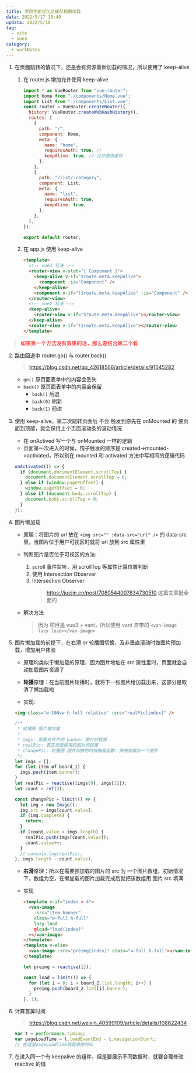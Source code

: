 ```yaml
---
title: 项目性能优化之缓存和懒加载
data: 2022/5/17 10:49
updata: 2022/5/18
tag:
  - vite
  - vue3
category:
  - workNotes
---
```


1. 在页面跳转的情况下，还是会有资源重新加载的情况，所以使用了 keep-alive

   1. 在 router.js 增加允许使用 keep-alive

      ```js
      import * as VueRouter from "vue-router";
      import Home from "./components/Home.vue";
      import List from "./components/List.vue";
      const router = VueRouter.createRouter({
        history: VueRouter.createWebHashHistory(),
        routes: [
          {
            path: "/",
            component: Home,
            meta: {
              name: "home",
              requiresAuth: true, //
              keepAlive: true, // 允许使用缓存
            },
          },
          {
            path: "/list/:category",
            component: List,
            meta: {
              name: "list",
              requiresAuth: true,
              keepAlive: true,
            },
          },
        ],
      });

      export default router;
      ```

   2. 在 app.js 使用 keep-alive

      ```html
      <template>
        <!-- vue3 写法 -->
        <router-view v-slot="{ Component }">
          <keep-alive v-if="$route.meta.keepAlive">
            <component :is="Component" />
          </keep-alive>
          <component v-if="!$route.meta.keepAlive" :is="Component" />
        </router-view>
        <!-- vue2 写法 -->
        <keep-alive>
          <router-view v-if="$route.meta.keepAlive"></router-view>
        </keep-alive>
        <router-view v-if="!$route.meta.keepAlive"></router-view>
      </template>
      ```

> <font color="red">如果第一个方法没有效果的话，那么要结合第二个看</font>

2. 路由回退中 router.go() 与 router.back()

   > https://blog.csdn.net/qq_42618566/article/details/91045282

   - `go()` 原页面表单中的内容会丢失
   - `back()` 原页面表单中的内容会保留
     - `back()` 后退
     - `back(0)` 刷新
     - `back(1)` 前进

3. 使用 keep-alive，第二次跳转页面后 不会 触发到原先在 onMounted 的 使页面到顶部，就会保持上个页面滚动条的滚动情况

   - 在 onActived 写一个与 onMounted 一样的逻辑
   - 页面第一次进入的时候，钩子触发的顺序是 created->mounted->activated，所以别在 mounted 和 activated 方法中写相同的逻辑代码

   ```js
   onActivated(() => {
     if (document.documentElement.scrollTop) {
       document.documentElement.scrollTop = 0;
     } else if (window.pageYOffset) {
       window.pageYOffset = 0;
     } else if (document.body.scrollTop) {
       document.body.scrollTop = 0;
     }
   });
   ```

4. 图片懒加载

   - 原理：将图片的 url 放在 `<img src="" :data-src="url" />` 的 data-src 里，当图片位于用户可视区时就将 url 放到 src 属性里
   - 判断图片是否位于可视区的方法:

     1. scroll 事件监听，用 scrollTop 等属性计算位置判断
     2. 使用 Intersection Observer
     3. Intersection Observer
        > https://juejin.cn/post/7080544007834730510 这篇文章挺全面的

   - 解决方法
     > 因为 项目是 vue3 + vant，所以使用 vant 自带的 `<van-image lazy-load></van-image>`

5. 图片懒加载的前提下，在右滑 or 轮播图切换，及非垂直滚动时做图片预加载，增加用户体验

   - 原理均类似于懒加载的原理，因为图片地址在 src 属性里时，页面就会自动加载图片资源了

   - **轮播**原理：在当前图片轮播时，就将下一张图片给加载出来，这部分是取消了懒加载啦
   - 实现:

   ```html
   <img class="w-100vw h-full relative" :src="realPic[index]" />
   ```

   ```js
   /**
    * 轮播图 图片懒加载
    *
    * imgs: 配置文件中的 banner 图片的链接
    * realPic: 真正页面使用的图片的链接
    * changePic: 轮播图 图片切换的时候触发函数，预先加载后一个图片
    */
   let imgs = [];
   for (let item of board_1) {
     imgs.push(item.banner);
   }
   let realPic = reactive([imgs[0], imgs[1]]);
   let count = ref(2);

   const changePic = limit(() => {
     let img = new Image();
     img.src = imgs[count.value];
     if (img.complete) {
       return;
     }
     if (count.value < imgs.length) {
       realPic.push(imgs[count.value]);
       count.value++;
     }
     // console.log(realPic);
   }, imgs.length - count.value);
   ```

   - **右滑**原理：所以在需要预加载的图片的 src 为 一个图片数组，初始情况下，数组为空，在懒加载的图片加载完成后就把该数组用 图片 src 填满
   - 实现

     ```html
     <template v-if="index < 4">
       <van-image
         :src="item.banner"
         class="w-full h-full"
         lazy-load
         @load="load(index)"
       ></van-image>
     </template>
     <template v-else>
       <van-image :src="preimg[index]" class="w-full h-full"></van-image>
     </template>
     ```

     ```js
     let preimg = reactive([]);

     const load = limit(() => {
       for (let i = 0; i < board_2.list.length; i++) {
         preimg.push(board_2.list[i].banner);
       }
     }, 1);
     ```

6. 计算首屏时间

   > https://blog.csdn.net/weixin_40599109/article/details/108622434

   ```js
   var t = performance.timing;
   var pageLoadTime = t.loadEventEnd - t.navigationStart;
   // 在这里pageLoadTime就是首屏时间
   ```

7. 在进入同一个有 keepalive 的组件，但是要展示不同数据时，就要合理修改 reactive 的值
